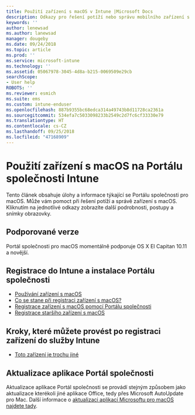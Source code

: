 ```yaml
---
title: Použití zařízení s macOS v Intune |Microsoft Docs
description: Odkazy pro řešení potíží nebo správu mobilního zařízení s macOS v aplikaci Portál společnosti
keywords: ''
author: lenewsad
ms.author: lanewsad
manager: dougeby
ms.date: 09/24/2018
ms.topic: article
ms.prod: ''
ms.service: microsoft-intune
ms.technology: ''
ms.assetid: 05067978-3045-4d8a-b215-0069509e29cb
searchScope:
- User help
ROBOTS: ''
ms.reviewer: esmich
ms.suite: ems
ms.custom: intune-enduser
ms.openlocfilehash: 887b9355bc68edca314a49743b8d11728ca2361a
ms.sourcegitcommit: 534efa7c5033098233b2549c2d7fc6cf33330e79
ms.translationtype: HT
ms.contentlocale: cs-CZ
ms.lasthandoff: 09/25/2018
ms.locfileid: "47168909"
---
```

# <a name="using-your-macos-device-with-intune-company-portal"></a>Použití zařízení s macOS na Portálu společnosti Intune

Tento článek obsahuje úlohy a informace týkající se Portálu společnosti pro macOS. Může vám pomoct při řešení potíží a správě zařízení s macOS. Kliknutím na jednotlivé odkazy zobrazíte další podrobnosti, postupy a snímky obrazovky. 

## <a name="supported-versions"></a>Podporované verze

Portál společnosti pro macOS momentálně podporuje OS X El Capitan 10.11 a novější.

## <a name="enrolling-into-intune-and-installing-the-company-portal"></a>Registrace do Intune a instalace Portálu společnosti

- [Používání zařízení s macOS](using-your-macos-device-with-intune.md)
- [Co se stane při registraci zařízení s macOS?](what-happens-if-you-install-the-company-portal-app-and-enroll-your-device-in-intune-macos.md)
- [Registrace zařízení s macOS pomocí Portálu společnosti](enroll-your-device-in-intune-macos-cp.md)
- [Registrace staršího zařízení s macOS](enroll-your-device-in-intune-macos-legacy.md)


## <a name="things-you-can-do-when-your-device-is-enrolled-in-intune"></a>Kroky, které můžete provést po registraci zařízení do služby Intune

- [Toto zařízení je trochu jiné](device-little-different-jamf.md)

## <a name="updating-the-company-portal-app"></a>Aktualizace aplikace Portál společnosti

Aktualizace aplikace Portál společnosti se provádí stejným způsobem jako aktualizace kterékoli jiné aplikace Office, tedy přes Microsoft AutoUpdate pro Mac. Další informace o [aktualizaci aplikací Microsoftu pro macOS najdete tady](https://support.office.com/article/Check-for-Office-for-Mac-updates-automatically-bfd1e497-c24d-4754-92ab-910a4074d7c1).
